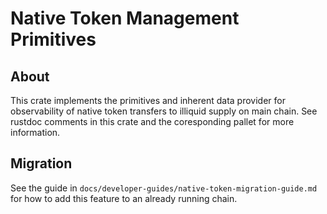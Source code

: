 # Native Token Management Primitives

## About

This crate implements the primitives and inherent data provider for observability of native token
transfers to illiquid supply on main chain. See rustdoc comments in this crate and the coresponding
pallet for more information.


## Migration

See the guide in `docs/developer-guides/native-token-migration-guide.md` for how to add this
feature to an already running chain.
